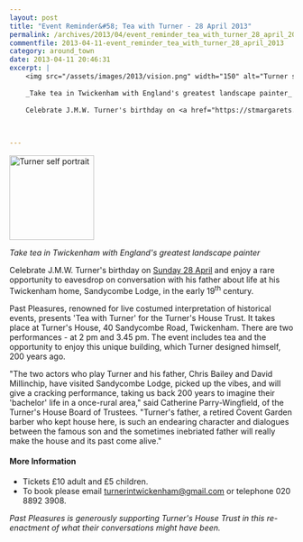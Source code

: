 ```yaml
---
layout: post
title: "Event Reminder&#58; Tea with Turner - 28 April 2013"
permalink: /archives/2013/04/event_reminder_tea_with_turner_28_april_2013.html
commentfile: 2013-04-11-event_reminder_tea_with_turner_28_april_2013
category: around_town
date: 2013-04-11 20:46:31
excerpt: |
    <img src="/assets/images/2013/vision.png" width="150" alt="Turner self portrait"  class="photo right" />
    
    _Take tea in Twickenham with England's greatest landscape painter_
    
    Celebrate J.M.W. Turner's birthday on <a href="https://stmargarets.london/event/play/200705143872">Sunday 28 April</a> and enjoy a rare opportunity to eavesdrop on conversation with his father about life at his Twickenham home, Sandycombe Lodge, in the early 19<sup>th</sup> century.
    
    

---
```


<img src="/assets/images/2013/vision.png" width="150" alt="Turner self portrait"  class="photo right" />

*Take tea in Twickenham with England's greatest landscape painter*

Celebrate J.M.W. Turner's birthday on [Sunday 28 April](/event/play/200705143872) and enjoy a rare opportunity to eavesdrop on conversation with his father about life at his Twickenham home, Sandycombe Lodge, in the early 19<sup>th</sup> century.

Past Pleasures, renowned for live costumed interpretation of historical events, presents 'Tea with Turner' for the Turner's House Trust. It takes place at Turner's House, 40 Sandycombe Road, Twickenham. There are two performances - at 2 pm and 3.45 pm. The event includes tea and the opportunity to enjoy this unique building, which Turner designed himself, 200 years ago.

"The two actors who play Turner and his father, Chris Bailey and David Millinchip, have visited Sandycombe Lodge, picked up the vibes, and will give a cracking performance, taking us back 200 years to imagine their 'bachelor' life in a once-rural area," said Catherine Parry-Wingfield, of the Turner's House Board of Trustees. "Turner's father, a retired Covent Garden barber who kept house here, is such an endearing character and dialogues between the famous son and the sometimes inebriated father will really make the house and its past come alive."

#### More Information

-   Tickets £10 adult and £5 children.
-   To book please email <turnerintwickenham@gmail.com> or telephone 020 8892 3908.

*Past Pleasures is generously supporting Turner's House Trust in this re-enactment of what their conversations might have been.*

